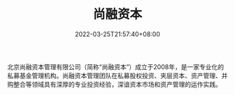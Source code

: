 ﻿---
weight: 
title: "尚融资本"
description: "北京尚融资本管理有限公司（简称“尚融资本”）成立于2008年，是一家专业化的私募基金管理机构"
date: 2022-03-25T21:57:40+08:00
lastmod: 2022-03-25T16:45:40+08:00
draft: false
authors: ["Metabd"]
featuredImage: "shangrongziben.png"
link: ""
tags: ["投资机构","尚融资本"]
categories: ["navigation"]
navigation: ["投资机构"]
lightgallery: true
toc: true
pinned: false
recommend: false
recommend1: false
---
北京尚融资本管理有限公司（简称“尚融资本”）成立于2008年，是一家专业化的私募基金管理机构。尚融资本管理团队在私募股权投资、夹层资本、资产管理、并购整合等领域具有深厚的专业投资经验，深谙资本市场和资产管理的运作实践。
